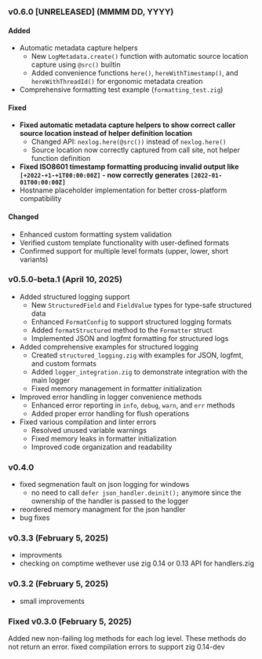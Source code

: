 ### v0.6.0 [UNRELEASED] (MMMM DD, YYYY)

#### Added
- Automatic metadata capture helpers
  - New `LogMetadata.create()` function with automatic source location capture using `@src()` builtin
  - Added convenience functions `here()`, `hereWithTimestamp()`, and `hereWithThreadId()` for ergonomic metadata creation
- Comprehensive formatting test example (`formatting_test.zig`)

#### Fixed
- **Fixed automatic metadata capture helpers to show correct caller source location instead of helper definition location**
  - Changed API: `nexlog.here(@src())` instead of `nexlog.here()`
  - Source location now correctly captured from call site, not helper function definition
- **Fixed ISO8601 timestamp formatting producing invalid output like `[+2022-+1-+1T00:00:00Z]` - now correctly generates `[2022-01-01T00:00:00Z]`**
- Hostname placeholder implementation for better cross-platform compatibility

#### Changed
- Enhanced custom formatting system validation
- Verified custom template functionality with user-defined formats
- Confirmed support for multiple level formats (upper, lower, short variants)

### v0.5.0-beta.1 (April 10, 2025)
- Added structured logging support
  - New `StructuredField` and `FieldValue` types for type-safe structured data
  - Enhanced `FormatConfig` to support structured logging formats
  - Added `formatStructured` method to the `Formatter` struct
  - Implemented JSON and logfmt formatting for structured logs
- Added comprehensive examples for structured logging
  - Created `structured_logging.zig` with examples for JSON, logfmt, and custom formats
  - Added `logger_integration.zig` to demonstrate integration with the main logger
  - Fixed memory management in formatter initialization
- Improved error handling in logger convenience methods
  - Enhanced error reporting in `info`, `debug`, `warn`, and `err` methods
  - Added proper error handling for flush operations
- Fixed various compilation and linter errors
  - Resolved unused variable warnings
  - Fixed memory leaks in formatter initialization
  - Improved code organization and readability

### v0.4.0
- fixed segmenation fault on json logging for windows
  - no need to call `defer json_handler.deinit();` anymore since the ownership of the handler is passed to the logger
- reordered memory managment for the json handler
- bug fixes

### v0.3.3 (February 5, 2025)
- improvments
- checking on comptime wethever use zig 0.14 or 0.13 API for handlers.zig

### v0.3.2 (February 5, 2025)
- small improvements

### Fixed v0.3.0 (February 5, 2025)
Added new non-failing log methods for each log level. These methods do not return an error.
fixed compilation errors to support zig 0.14-dev
